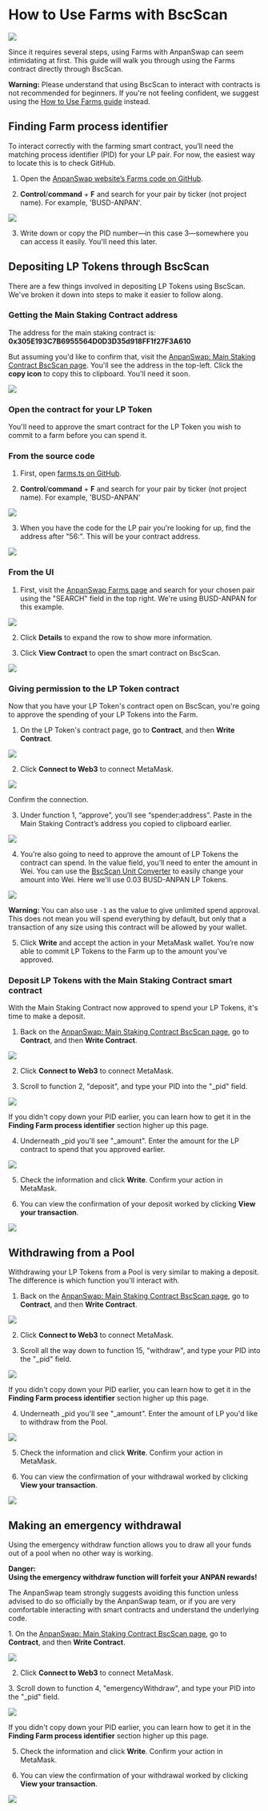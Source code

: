 # How to Use Farms with BscScan

![](img-howfarmbsc-2021-09-18-00-35-45.png)

Since it requires several steps, using Farms with AnpanSwap can seem intimidating at first. This guide will walk you through using the Farms contract directly through BscScan.

**Warning:** 
Please understand that using BscScan to interact with contracts is not recommended for beginners. If you're not feeling confident, we suggest using the [How to Use Farms guide](https://docs.anpanswap.finance/#/products/yield-farming/how-to-use-farms) instead.

## Finding Farm process identifier

To interact correctly with the farming smart contract, you’ll need the matching process identifier \(PID\) for your LP pair. For now, the easiest way to locate this is to check GitHub.

1. Open the [AnpanSwap website’s Farms code on GitHub](https://github.com/anpanswap/anpan-frontend/blob/master/src/config/constants/farms.ts).

2. **Control**/**command** + **F** and search for your pair by ticker \(not project name\). For example, 'BUSD-ANPAN'.

![](img-howfarmbsc1-2021-09-18-00-40-54.png)

3. Write down or copy the PID number—in this case 3—somewhere you can access it easily. You'll need this later.

## Depositing LP Tokens through BscScan

There are a few things involved in depositing LP Tokens using BscScan. We've broken it down into steps to make it easier to follow along.

### Getting the Main Staking Contract address

The address for the main staking contract is: **0x305E193C7B6955564D0D3D35d918FF1f27F3A610**

But assuming you'd like to confirm that, visit the [AnpanSwap: Main Staking Contract BscScan page](https://bscscan.com/address/0x305E193C7B6955564D0D3D35d918FF1f27F3A610#writeContract). You'll see the address in the top-left. Click the **copy icon** to copy this to clipboard. You'll need it soon.

![](img-howfarmbsc1t-2021-09-19-12-14-44.png)

### Open the contract for your LP Token

You'll need to approve the smart contract for the LP Token you wish to commit to a farm before you can spend it.

### From the source code

1. First, open [farms.ts on GitHub](https://github.com/anpanswap/anpan-frontend/blob/master/src/config/constants/farms.ts).

2. **Control**/**command** + **F** and search for your pair by ticker \(not project name\). For example, 'BUSD-ANPAN'

![](img-howfarmbsc2-2021-09-18-00-50-23.png)

3. When you have the code for the LP pair you're looking for up, find the address after "56:". This will be your contract address.

![](img-howfarmbsc3-2021-09-18-00-51-54.png)

### From the UI

1. First, visit the [AnpanSwap Farms page](https://anpanswap.finance/farms) and search for your chosen pair using the "SEARCH" field in the top right. We're using BUSD-ANPAN for this example.

![](img-howfarmbsc4-2021-09-18-00-55-38.png)

2. Click **Details** to expand the row to show more information.

3. Click **View Contract** to open the smart contract on BscScan.

![](img-howfarmbsc5-2021-09-18-00-57-46.png)

### Giving permission to the LP Token contract

Now that you have your LP Token's contract open on BscScan, you're going to approve the spending of your LP Tokens into the Farm.

1. On the LP Token's contract page, go to **Contract**, and then **Write Contract**.

![](img-howfarmbsc6-2021-09-18-00-59-32.png)

2. Click **Connect to Web3** to connect MetaMask.

![](img-howfarmbsc7-2021-09-18-01-06-00.png)

Confirm the connection.

3. Under function 1, “approve”, you’ll see “spender:address”. Paste in the Main Staking Contract’s address you copied to clipboard earlier.

![](img-howfarmbsc7t-2021-09-19-12-19-39.png)

4. You’re also going to need to approve the amount of LP Tokens the contract can spend. In the value field, you’ll need to enter the amount in Wei. You can use the [BscScan Unit Converter](https://www.bscscan.com/unitconverter) to easily change your amount into Wei. Here we'll use 0.03 BUSD-ANPAN LP Tokens.

![](img-howfarmbsc7t1-2021-09-19-12-22-03.png)

**Warning:** 
You can also use `-1` as the value to give unlimited spend approval. This does not mean you will spend everything by default, but only that a transaction of any size using this contract will be allowed by your wallet.

5. Click **Write** and accept the action in your MetaMask wallet. You’re now able to commit LP Tokens to the Farm up to the amount you’ve approved.

### Deposit LP Tokens with the Main Staking Contract smart contract

With the Main Staking Contract now approved to spend your LP Tokens, it's time to make a deposit.

1. Back on the [AnpanSwap: Main Staking Contract BscScan page](https://bscscan.com/address/0x305E193C7B6955564D0D3D35d918FF1f27F3A610#writeContract), go to **Contract**, and then **Write Contract**.

![](img-howfarmbsc6-2021-09-18-00-59-32.png)

2. Click **Connect to Web3** to connect MetaMask.

3. Scroll to function 2, "deposit", and type your PID into the "\_pid" field.

![](img-howfarmbsc8-2021-09-18-01-18-55.png)

If you didn't copy down your PID earlier, you can learn how to get it in the **Finding Farm process identifier** section higher up this page.

4. Underneath \_pid you'll see "\_amount". Enter the amount for the LP contract to spend that you approved earlier.

![](img-howfarmbsc9-2021-09-18-01-23-00.png)

5. Check the information and click **Write**. Confirm your action in MetaMask.

6. You can view the confirmation of your deposit worked by clicking **View your transaction**.

![](img-howfarmbsc10-2021-09-18-01-25-40.png)

## Withdrawing from a Pool

Withdrawing your LP Tokens from a Pool is very similar to making a deposit. The difference is which function you'll interact with.

1. Back on the [AnpanSwap: Main Staking Contract BscScan page](https://bscscan.com/address/0x305E193C7B6955564D0D3D35d918FF1f27F3A610#writeContract), go to **Contract**, and then **Write Contract**.

![](img-howfarmbsc6-2021-09-18-00-59-32.png)

2. Click **Connect to Web3** to connect MetaMask.

3. Scroll all the way down to function 15, "withdraw", and type your PID into the "\_pid" field.

![](img-howfarmbsc11-2021-09-18-01-33-46.png)

If you didn't copy down your PID earlier, you can learn how to get it in the **Finding Farm process identifier** section higher up this page.

4. Underneath \_pid you'll see "\_amount". Enter the amount of LP you'd like to withdraw from the Pool.

![](img-howfarmbsc12-2021-09-18-01-35-45.png)

5. Check the information and click **Write**. Confirm your action in MetaMask.

6. You can view the confirmation of your withdrawal worked by clicking **View your transaction**.

![](img-howfarmbsc10-2021-09-18-01-25-40.png)



## **Making an emergency withdrawal**

‌Using the emergency withdraw function allows you to draw all your funds out of a pool when no other way is working.

**Danger:**  
**Using the emergency withdraw function will forfeit your ANPAN rewards!**

The AnpanSwap team strongly suggests avoiding this function unless advised to do so officially by the AnpanSwap team, or if you are very comfortable interacting with smart contracts and understand the underlying code.

‌1. On the [AnpanSwap: Main Staking Contract BscScan page](https://bscscan.com/address/0x305E193C7B6955564D0D3D35d918FF1f27F3A610#writeContract), go to **Contract**, and then **Write Contract**.

![](img-howfarmbsc6-2021-09-18-00-59-32.png)

2. Click **Connect to Web3** to connect MetaMask.

‌3. Scroll down to function 4, "emergencyWithdraw", and type your PID into the "\_pid" field.

![](img-howfarmbsc13-2021-09-18-01-40-45.png)

If you didn't copy down your PID earlier, you can learn how to get it in the **Finding Farm process identifier** section higher up this page.

5. Check the information and click **Write**. Confirm your action in MetaMask.

6. You can view the confirmation of your withdrawal worked by clicking **View your transaction**.

![](img-howfarmbsc10-2021-09-18-01-25-40.png)